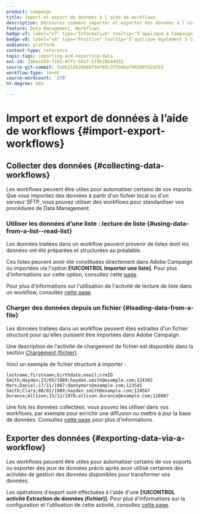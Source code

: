 ```yaml
---
product: campaign
title: Import et export de données à l'aide de workflows
description: Découvrez comment importer et exporter des données à l'aide de workflows dans Campaign.
feature: Data Management, Workflows
badge-v7: label="v7" type="Informative" tooltip="S’applique à Campaign Classic v7"
badge-v8: label="v8" type="Positive" tooltip="S’applique également à Campaign v8"
audience: platform
content-type: reference
topic-tags: importing-and-exporting-data
exl-id: 266ecd49-7101-4ff1-941f-1f9b39b44955
source-git-commit: 3a9b21d626b60754789c3f594ba798309f62a553
workflow-type: tm+mt
source-wordcount: '279'
ht-degree: 96%

---
```


# Import et export de données à l’aide de workflows {#import-export-workflows}



## Collecter des données {#collecting-data-workflows}

Les workflows peuvent être utiles pour automatiser certains de vos imports. Que vous importiez des données à partir d&#39;un fichier local ou d&#39;un serveur SFTP, vous pouvez utiliser des workflows pour standardiser vos procédures de Data Management.

### Utiliser les données d’une liste : lecture de liste {#using-data-from-a-list--read-list}

Les données traitées dans un workflow peuvent provenir de listes dont les données ont été préparées et structurées au préalable.

Ces listes peuvent avoir été constituées directement dans Adobe Campaign ou importées via l&#39;option **[!UICONTROL Importer une liste]**. Pour plus d&#39;informations sur cette option, consultez cette [page](../../platform/using/about-generic-imports-exports.md).

Pour plus d&#39;informations sur l&#39;utilisation de l&#39;activité de lecture de liste dans un workflow, consultez [cette page](../../workflow/using/read-list.md).

### Charger des données depuis un fichier {#loading-data-from-a-file}

Les données traitées dans un workflow peuvent êtes extraites d&#39;un fichier structuré pour qu&#39;elles puissent être importées dans Adobe Campaign.

Une description de l&#39;activité de chargement de fichier est disponible dans la section [Chargement (fichier)](../../workflow/using/data-loading--file-.md).

Voici un exemple de fichier structuré à importer :

```
lastname;firstname;birthdate;email;crmID
Smith;Hayden;23/05/1989;hayden.smith@example.com;124365
Mars;Daniel;17/11/1987;dannymars@example.com;123545
Smith;Clara;08/02/1989;hayden.smith@example.com;124567
Durance;Allison;15/12/1978;allison.durance@example.com;120987
```

Une fois les données collectées, vous pouvez les utiliser dans vos workflows, par exemple pour enrichir une diffusion ou mettre à jour la base de données. Consultez [cette page](../../workflow/using/how-to-use-workflow-data.md) pour plus d&#39;informations.

## Exporter des données {#exporting-data-via-a-workflow}

Les workflows peuvent être utiles pour automatiser certains de vos exports ou exporter des jeux de données précis après avoir utilisé certaines des activités de gestion des données disponibles pour transformer vos données.

Les opérations d&#39;export sont effectuées à l&#39;aide d&#39;une **[!UICONTROL activité Extraction de données (fichier)]**. Pour plus d&#39;informations sur la configuration et l&#39;utilisation de cette activité, consultez [cette page](../../workflow/using/extraction--file-.md).
